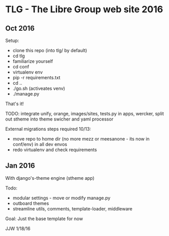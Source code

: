 TLG - The Libre Group web site 2016
===================================

Oct 2016
--------

Setup:

- clone this repo (into tlg/ by default)
- cd tlg
- familiarize yourself
- cd conf
- virtualenv env
- pip -r requirements.txt
- cd ..
- ./go.sh (activeates venv)
- ./manage.py <whatever>

That's it!

TODO: integrate unify, orange, images/sites, tests.py in apps, wercker, split out stheme into theme swicher and yaml processor

External migrations steps required 10/13:
- move repo to home dir (no more mezz or meesanone - its now in conf/env) in all dev envos
- redo virtualenv and check requirements


Jan 2016
--------

With django's-theme engine (stheme app) 

Todo:
- modular settings - move or modify manage.py
- outboard themes
- streamline utils, comments, template-loader, middleware

Goal:  Just the base template for now

JJW 1/18/16
